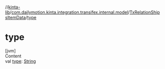 //[kinta-lib](../../../index.md)/[com.dailymotion.kinta.integration.transifex.internal.model](../index.md)/[TxRelationShipsItemData](index.md)/[type](type.md)



# type  
[jvm]  
Content  
val [type](type.md): [String](https://kotlinlang.org/api/latest/jvm/stdlib/kotlin/-string/index.html)  



